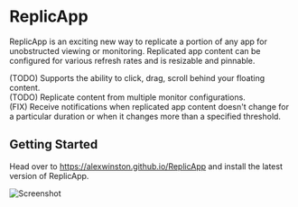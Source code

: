 # ReplicApp

ReplicApp is an exciting new way to replicate a portion of any app for unobstructed viewing or monitoring.
Replicated app content can be configured for various refresh rates and is resizable and pinnable.  

(TODO) Supports the ability to click, drag, scroll behind your floating content.   
(TODO) Replicate content from multiple monitor configurations.  
(FIX) Receive notifications when replicated app content doesn't change for a particular duration or when it changes more than a specified threshold.  

## Getting Started

Head over to https://alexwinston.github.io/ReplicApp and install the latest version of ReplicApp.

![Screenshot](https://alexwinston.github.io/ReplicApp/screenshot1.png)

